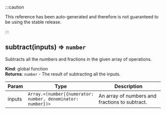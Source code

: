 :::caution

This reference has been auto-generated and therefore is not guaranteed to be using the stable release.

:::

<a name="subtract"></a>

## subtract(inputs) ⇒ <code>number</code>

Subtracts all the numbers and fractions in the given array of operations.

**Kind**: global function  
**Returns**: <code>number</code> - The result of subtracting all the inputs.

| Param  | Type                                                                          | Description                                    |
| ------ | ----------------------------------------------------------------------------- | ---------------------------------------------- |
| inputs | <code>Array.&lt;(number\|{numerator: number, denominator: number})&gt;</code> | An array of numbers and fractions to subtract. |
